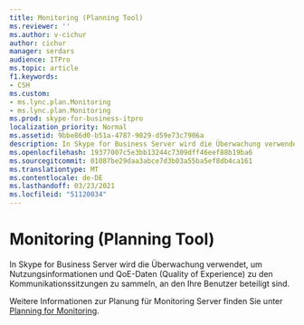 ```yaml
---
title: Monitoring (Planning Tool)
ms.reviewer: ''
ms.author: v-cichur
author: cichur
manager: serdars
audience: ITPro
ms.topic: article
f1.keywords:
- CSH
ms.custom:
- ms.lync.plan.Monitoring
- ms.lync.plan.Monitoring
ms.prod: skype-for-business-itpro
localization_priority: Normal
ms.assetid: 9bbe86d0-b51a-4787-9029-d59e73c7906a
description: In Skype for Business Server wird die Überwachung verwendet, um Nutzungsinformationen und QoE-Daten (Quality of Experience) zu den Kommunikationssitzungen zu sammeln, an den Ihre Benutzer beteiligt sind.
ms.openlocfilehash: 19377007c5e3bb13244c7309dff46eef88b19ba6
ms.sourcegitcommit: 01087be29daa3abce7d3b03a55ba5ef8db4ca161
ms.translationtype: MT
ms.contentlocale: de-DE
ms.lasthandoff: 03/23/2021
ms.locfileid: "51120034"
---
```

# <a name="monitoring-planning-tool"></a>Monitoring (Planning Tool)

In Skype for Business Server wird die Überwachung verwendet, um Nutzungsinformationen und QoE-Daten (Quality of Experience) zu den Kommunikationssitzungen zu sammeln, an den Ihre Benutzer beteiligt sind.

Weitere Informationen zur Planung für Monitoring Server finden Sie unter [Planning for Monitoring](/previous-versions/office/lync-server-2013/lync-server-2013-planning-for-monitoring).